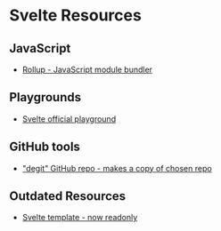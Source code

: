 # Svelte Resources

## JavaScript
- [Rollup - JavaScript module bundler](https://rollupjs.org/)

## Playgrounds
- [Svelte official playground](https://svelte.dev/playground/hello-world?version=5.25.3)

## GitHub tools
- ["degit" GitHub repo - makes a copy of chosen repo](https://github.com/Rich-Harris/degit)

## Outdated Resources
- [Svelte template - now readonly](https://github.com/sveltejs/template)
